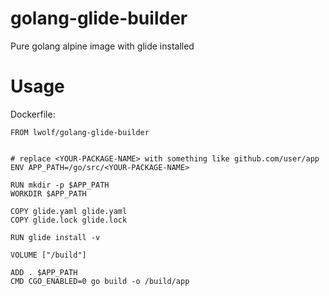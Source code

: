 # golang-glide-builder

Pure golang alpine image with glide installed


# Usage

Dockerfile:

```
FROM lwolf/golang-glide-builder


# replace <YOUR-PACKAGE-NAME> with something like github.com/user/app
ENV APP_PATH=/go/src/<YOUR-PACKAGE-NAME>

RUN mkdir -p $APP_PATH
WORKDIR $APP_PATH

COPY glide.yaml glide.yaml
COPY glide.lock glide.lock

RUN glide install -v

VOLUME ["/build"]

ADD . $APP_PATH
CMD CGO_ENABLED=0 go build -o /build/app

```